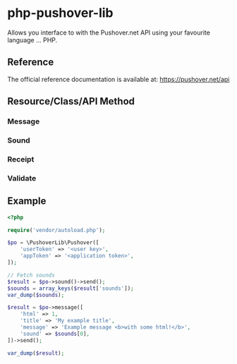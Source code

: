 php-pushover-lib
================

Allows you interface to with the Pushover.net API using your favourite language ... PHP.

## Reference

The official reference documentation is available at: https://pushover.net/api

## Resource/Class/API Method

### Message

### Sound

### Receipt

### Validate

## Example

``` PHP
<?php

require('vendor/autoload.php');

$po = \PushoverLib\Pushover([
    'userToken' => '<user key>',
    'appToken' => '<application token>',
]);

// Fetch sounds
$result = $po->sound()->send();
$sounds = array_keys($result['sounds']);
var_dump($sounds);

$result = $po->message([
    'html' => 1,
    'title' => 'My example title',
    'message' => 'Example message <b>with some html!</b>',
    'sound' => $sounds[0],
])->send();

var_dump($result);

```